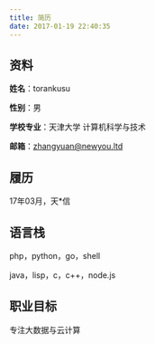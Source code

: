 ```yaml
---
title: 简历
date: 2017-01-19 22:40:35
---
```


## 资料

**姓名**：torankusu

**性别**：男

**学校专业**：天津大学 计算机科学与技术

**邮箱**：zhangyuan@newyou.ltd

## 履历

17年03月，天*信

## 语言栈

php，python，go，shell

java，lisp，c，c++，node.js

## 职业目标

专注大数据与云计算
